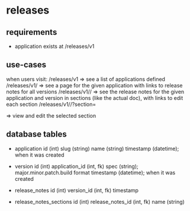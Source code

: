 # releases

## requirements

  - application exists at /releases/v1

## use-cases

  when users visit:
    /releases/v1 => see a list of applications defined
    /releases/v1/<slug> => see a page for the given application with links to release notes for all versions
    /releases/v1/<slug>/<version> => see the release notes for the given application and version in sections (like the actual doc), with links to edit each section
    /releases/v1/<slug>/<version>?section=<section> => view and edit the selected section

## database tables

  - application
    id (int)
    slug (string)
    name (string)
    timestamp (datetime); when it was created

  - version
    id (int)
    application_id (int, fk)
    spec (string); major.minor.patch.build format
    timestamp (datetime); when it was created

  - release_notes
    id (int)
    version_id (int, fk)
    timestamp

  - release_notes_sections
    id (int)
    release_notes_id (int, fk)
    name (string)
    